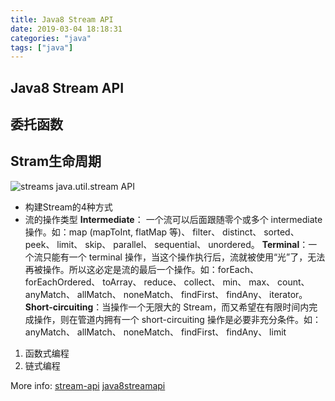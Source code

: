```yaml
---
title: Java8 Stream API
date: 2019-03-04 18:18:31
categories: "java"
tags: ["java"]
---
```


## Java8 Stream API
## 委托函数

## Stram生命周期
![streams](java-streams.png)
java.util.stream API
* 构建Stream的4种方式
* 流的操作类型
**Intermediate**： 一个流可以后面跟随零个或多个 intermediate 操作。如：map (mapToInt, flatMap 等)、 filter、 distinct、 sorted、 peek、 limit、 skip、 parallel、 sequential、 unordered。
**Terminal**：一个流只能有一个 terminal 操作，当这个操作执行后，流就被使用“光”了，无法再被操作。所以这必定是流的最后一个操作。如：forEach、 forEachOrdered、 toArray、 reduce、 collect、 min、 max、 count、 anyMatch、 allMatch、 noneMatch、 findFirst、 findAny、 iterator。
**Short-circuiting**：当操作一个无限大的 Stream，而又希望在有限时间内完成操作，则在管道内拥有一个 short-circuiting 操作是必要非充分条件。如：anyMatch、 allMatch、 noneMatch、 findFirst、 findAny、 limit
1. 函数式编程
2. 链式编程

More info: 
[stream-api](https://www.logicbig.com/tutorials/core-java-tutorial/java-util-stream/stream-api-intro.html)
[java8streamapi](https://developer.ibm.com/zh/articles/j-lo-java8streamapi/)

